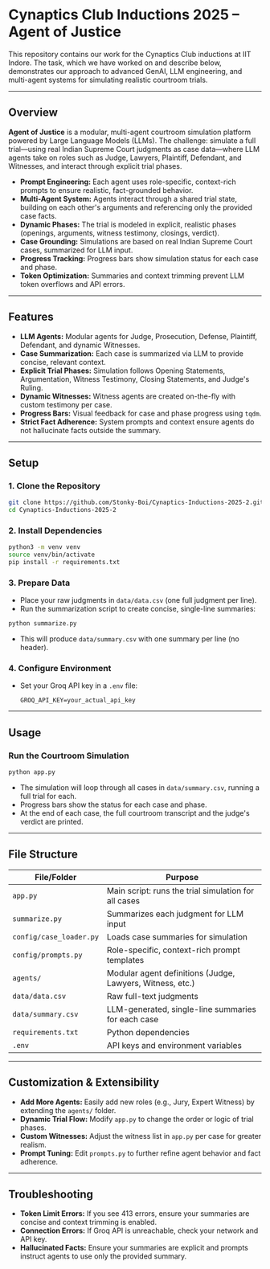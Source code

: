 # Cynaptics Club Inductions 2025 – Agent of Justice

This repository contains our work for the Cynaptics Club inductions at IIT Indore. The task, which we have worked on and describe below, demonstrates our approach to advanced GenAI, LLM engineering, and multi-agent systems for simulating realistic courtroom trials.

---

## Overview

**Agent of Justice** is a modular, multi-agent courtroom simulation platform powered by Large Language Models (LLMs). The challenge: simulate a full trial—using real Indian Supreme Court judgments as case data—where LLM agents take on roles such as Judge, Lawyers, Plaintiff, Defendant, and Witnesses, and interact through explicit trial phases.

- **Prompt Engineering:** Each agent uses role-specific, context-rich prompts to ensure realistic, fact-grounded behavior.
- **Multi-Agent System:** Agents interact through a shared trial state, building on each other's arguments and referencing only the provided case facts.
- **Dynamic Phases:** The trial is modeled in explicit, realistic phases (openings, arguments, witness testimony, closings, verdict).
- **Case Grounding:** Simulations are based on real Indian Supreme Court cases, summarized for LLM input.
- **Progress Tracking:** Progress bars show simulation status for each case and phase.
- **Token Optimization:** Summaries and context trimming prevent LLM token overflows and API errors.

---

## Features

- **LLM Agents:** Modular agents for Judge, Prosecution, Defense, Plaintiff, Defendant, and dynamic Witnesses.
- **Case Summarization:** Each case is summarized via LLM to provide concise, relevant context.
- **Explicit Trial Phases:** Simulation follows Opening Statements, Argumentation, Witness Testimony, Closing Statements, and Judge's Ruling.
- **Dynamic Witnesses:** Witness agents are created on-the-fly with custom testimony per case.
- **Progress Bars:** Visual feedback for case and phase progress using `tqdm`.
- **Strict Fact Adherence:** System prompts and context ensure agents do not hallucinate facts outside the summary.

---

## Setup

### 1. Clone the Repository

```bash
git clone https://github.com/Stonky-Boi/Cynaptics-Inductions-2025-2.git
cd Cynaptics-Inductions-2025-2
```

### 2. Install Dependencies

```bash
python3 -m venv venv
source venv/bin/activate
pip install -r requirements.txt
```

### 3. Prepare Data

- Place your raw judgments in `data/data.csv` (one full judgment per line).
- Run the summarization script to create concise, single-line summaries:

```bash
python summarize.py
```
- This will produce `data/summary.csv` with one summary per line (no header).

### 4. Configure Environment

- Set your Groq API key in a `.env` file:
  ```
  GROQ_API_KEY=your_actual_api_key
  ```

---

## Usage

### Run the Courtroom Simulation

```bash
python app.py
```

- The simulation will loop through all cases in `data/summary.csv`, running a full trial for each.
- Progress bars show the status for each case and phase.
- At the end of each case, the full courtroom transcript and the judge's verdict are printed.

---

## File Structure

| File/Folder              | Purpose                                                      |
|--------------------------|--------------------------------------------------------------|
| `app.py`                 | Main script: runs the trial simulation for all cases         |
| `summarize.py`           | Summarizes each judgment for LLM input                       |
| `config/case_loader.py`  | Loads case summaries for simulation                          |
| `config/prompts.py`      | Role-specific, context-rich prompt templates                 |
| `agents/`                | Modular agent definitions (Judge, Lawyers, Witness, etc.)    |
| `data/data.csv`          | Raw full-text judgments                                      |
| `data/summary.csv`       | LLM-generated, single-line summaries for each case           |
| `requirements.txt`       | Python dependencies                                          |
| `.env`                   | API keys and environment variables                           |

---

## Customization & Extensibility

- **Add More Agents:** Easily add new roles (e.g., Jury, Expert Witness) by extending the `agents/` folder.
- **Dynamic Trial Flow:** Modify `app.py` to change the order or logic of trial phases.
- **Custom Witnesses:** Adjust the witness list in `app.py` per case for greater realism.
- **Prompt Tuning:** Edit `prompts.py` to further refine agent behavior and fact adherence.

---

## Troubleshooting

- **Token Limit Errors:** If you see 413 errors, ensure your summaries are concise and context trimming is enabled.
- **Connection Errors:** If Groq API is unreachable, check your network and API key.
- **Hallucinated Facts:** Ensure your summaries are explicit and prompts instruct agents to use only the provided summary.
